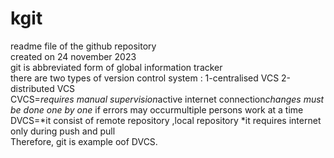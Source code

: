# kgit
readme file of the github repository
<br>
created on  24 november 2023
<br>
git is abbreviated form of global information tracker
<br>
there are two types of version control system : 1-centralised VCS    2-distributed VCS
<br>
CVCS=*requires manual supervision*active internet connection*changes must be done one by one* if   errors may occurmultiple persons work at a time
<br>
DVCS=*it consist of remote repository ,local repository *it requires internet only during push and pull 
<br>
Therefore, git is example oof DVCS.
